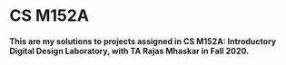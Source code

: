 # CS M152A
 
#### This are my solutions to projects assigned in CS M152A: Introductory Digital Design Laboratory, with TA Rajas Mhaskar in Fall 2020.
